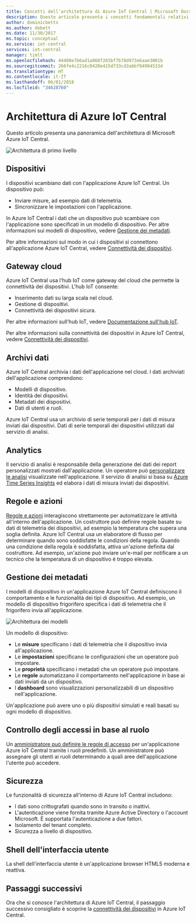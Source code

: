 ```yaml
---
title: Concetti dell'architettura di Azure IoT Central | Microsoft Docs
description: Questo articolo presenta i concetti fondamentali relativi all'architettura di Azure IoT Central
author: dominicbetts
ms.author: dobett
ms.date: 11/30/2017
ms.topic: conceptual
ms.service: iot-central
services: iot-central
manager: timlt
ms.openlocfilehash: 44408e7b6ad1a068f265bf7b78d973e6aae3001b
ms.sourcegitcommit: 266fe4c2216c0420e415d733cd3abbf94994533d
ms.translationtype: HT
ms.contentlocale: it-IT
ms.lasthandoff: 06/01/2018
ms.locfileid: "34628760"
---
```

# <a name="azure-iot-central-architecture"></a>Architettura di Azure IoT Central

Questo articolo presenta una panoramica dell'architettura di Microsoft Azure IoT Central.

![Architettura di primo livello](media/concepts-architecture/architecture.png)

## <a name="devices"></a>Dispositivi

I dispositivi scambiano dati con l'applicazione Azure IoT Central. Un dispositivo può:

- Inviare misure, ad esempio dati di telemetria.
- Sincronizzare le impostazioni con l'applicazione.

In Azure IoT Central i dati che un dispositivo può scambiare con l'applicazione sono specificati in un modello di dispositivo. Per altre informazioni sui modelli di dispositivo, vedere [Gestione dei metadati](#metadata-management).

Per altre informazioni sul modo in cui i dispositivi si connettono all'applicazione Azure IoT Central, vedere [Connettività dei dispositivi](concepts-connectivity.md).

## <a name="cloud-gateway"></a>Gateway cloud

Azure IoT Central usa l'hub IoT come gateway del cloud che permette la connettività dei dispositivi. L'hub IoT consente:

- Inserimento dati su larga scala nel cloud.
- Gestione di dispositivi.
- Connettività dei dispositivi sicura.

Per altre informazioni sull'hub IoT, vedere [Documentazione sull'hub IoT](https://docs.microsoft.com/azure/iot-hub/).

Per altre informazioni sulla connettività dei dispositivi in Azure IoT Central, vedere [Connettività dei dispositivi](concepts-connectivity.md).

## <a name="data-stores"></a>Archivi dati

Azure IoT Central archivia i dati dell'applicazione nel cloud. I dati archiviati dell'applicazione comprendono:

- Modelli di dispositivo.
- Identità dei dispositivi.
- Metadati dei dispositivi.
- Dati di utenti e ruoli.

Azure IoT Central usa un archivio di serie temporali per i dati di misura inviati dai dispositivi. Dati di serie temporali dei dispositivi utilizzati dal servizio di analisi.

## <a name="analytics"></a>Analytics

Il servizio di analisi è responsabile della generazione dei dati dei report personalizzati mostrati dall'applicazione. Un operatore può [personalizzare le analisi](howto-create-analytics.md) visualizzate nell'applicazione. Il servizio di analisi si basa su [Azure Time Series Insights](https://azure.microsoft.com/services/time-series-insights/) ed elabora i dati di misura inviati dai dispositivi.

## <a name="rules-and-actions"></a>Regole e azioni

[Regole e azioni](howto-create-telemetry-rules.md) interagiscono strettamente per automatizzare le attività all'interno dell'applicazione. Un costruttore può definire regole basate su dati di telemetria dei dispositivi, ad esempio la temperatura che supera una soglia definita. Azure IoT Central usa un elaboratore di flusso per determinare quando sono soddisfatte le condizioni della regola. Quando una condizione della regola è soddisfatta, attiva un'azione definita dal costruttore. Ad esempio, un'azione può inviare un'e-mail per notificare a un tecnico che la temperatura di un dispositivo è troppo elevata.

## <a name="metadata-management"></a>Gestione dei metadati

I modelli di dispositivo in un'applicazione Azure IoT Central definiscono il comportamento e le funzionalità dei tipi di dispositivo. Ad esempio, un modello di dispositivo frigorifero specifica i dati di telemetria che il frigorifero invia all'applicazione.

![Architettura dei modelli](media/concepts-architecture/template_architecture.png)

Un modello di dispositivo:

- Le **misure** specificano i dati di telemetria che il dispositivo invia all'applicazione.
- Le **impostazioni** specificano le configurazioni che un operatore può impostare.
- Le **proprietà** specificano i metadati che un operatore può impostare.
- Le **regole** automatizzano il comportamento nell'applicazione in base ai dati inviati da un dispositivo.
- I **dashboard** sono visualizzazioni personalizzabili di un dispositivo nell'applicazione.

Un'applicazione può avere uno o più dispositivi simulati e reali basati su ogni modello di dispositivo.

## <a name="rbac"></a>Controllo degli accessi in base al ruolo

Un [amministratore può definire le regole di accesso](howto-administer.md) per un'applicazione Azure IoT Central tramite i ruoli predefiniti. Un amministratore può assegnare gli utenti ai ruoli determinando a quali aree dell'applicazione l'utente può accedere.

## <a name="security"></a>Sicurezza

Le funzionalità di sicurezza all'interno di Azure IoT Central includono:

- I dati sono crittografati quando sono in transito o inattivi.
- L'autenticazione viene fornita tramite Azure Active Directory o l'account Microsoft. È supportata l'autenticazione a due fattori.
- Isolamento del tenant completo.
- Sicurezza a livello di dispositivo.

## <a name="ui-shell"></a>Shell dell'interfaccia utente

La shell dell'interfaccia utente è un'applicazione browser HTML5 moderna e reattiva.

## <a name="next-steps"></a>Passaggi successivi

Ora che si conosce l'architettura di Azure IoT Central, il passaggio successivo consigliato è scoprire la [connettività dei dispositivi](concepts-connectivity.md) in Azure IoT Central.
